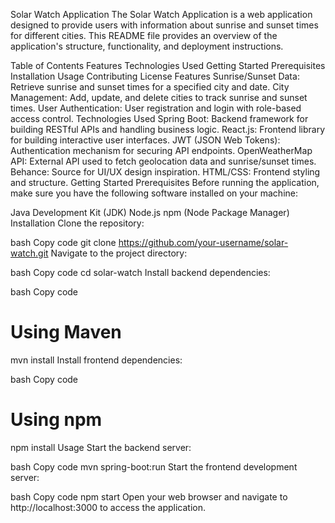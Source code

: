Solar Watch Application
The Solar Watch Application is a web application designed to provide users with information about sunrise and sunset times for different cities. This README file provides an overview of the application's structure, functionality, and deployment instructions.

Table of Contents
Features
Technologies Used
Getting Started
Prerequisites
Installation
Usage
Contributing
License
Features
Sunrise/Sunset Data: Retrieve sunrise and sunset times for a specified city and date.
City Management: Add, update, and delete cities to track sunrise and sunset times.
User Authentication: User registration and login with role-based access control.
Technologies Used
Spring Boot: Backend framework for building RESTful APIs and handling business logic.
React.js: Frontend library for building interactive user interfaces.
JWT (JSON Web Tokens): Authentication mechanism for securing API endpoints.
OpenWeatherMap API: External API used to fetch geolocation data and sunrise/sunset times.
Behance: Source for UI/UX design inspiration.
HTML/CSS: Frontend styling and structure.
Getting Started
Prerequisites
Before running the application, make sure you have the following software installed on your machine:

Java Development Kit (JDK)
Node.js
npm (Node Package Manager)
Installation
Clone the repository:

bash
Copy code
git clone https://github.com/your-username/solar-watch.git
Navigate to the project directory:

bash
Copy code
cd solar-watch
Install backend dependencies:

bash
Copy code
# Using Maven
mvn install
Install frontend dependencies:

bash
Copy code
# Using npm
npm install
Usage
Start the backend server:

bash
Copy code
mvn spring-boot:run
Start the frontend development server:

bash
Copy code
npm start
Open your web browser and navigate to http://localhost:3000 to access the application.
